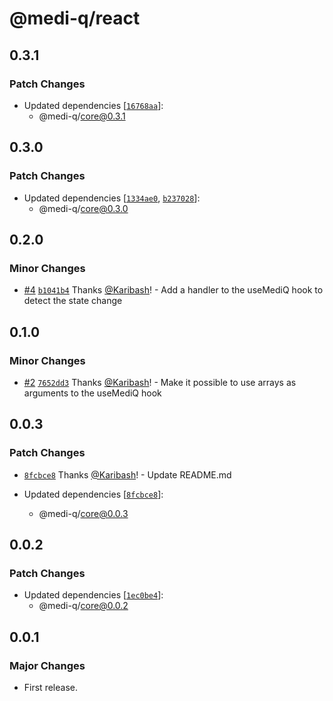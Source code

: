 # @medi-q/react

## 0.3.1

### Patch Changes

- Updated dependencies [[`16768aa`](https://github.com/Karibash/medi-q/commit/16768aa74289d8bf5ea199bca3826ba867f06649)]:
  - @medi-q/core@0.3.1

## 0.3.0

### Patch Changes

- Updated dependencies [[`1334ae0`](https://github.com/Karibash/medi-q/commit/1334ae08f4a68b06ce5a7f33ec0cc12a4426e504), [`b237028`](https://github.com/Karibash/medi-q/commit/b23702862c87a2762c95d41edf709ea607d7dc05)]:
  - @medi-q/core@0.3.0

## 0.2.0

### Minor Changes

- [#4](https://github.com/Karibash/medi-q/pull/4) [`b1041b4`](https://github.com/Karibash/medi-q/commit/b1041b49b2f5ff8ce0fbc6a34b3d86e38f1409ca) Thanks [@Karibash](https://github.com/Karibash)! - Add a handler to the useMediQ hook to detect the state change

## 0.1.0

### Minor Changes

- [#2](https://github.com/Karibash/medi-q/pull/2) [`7652dd3`](https://github.com/Karibash/medi-q/commit/7652dd3cfff18c653d8efa4ada7809633bd68e00) Thanks [@Karibash](https://github.com/Karibash)! - Make it possible to use arrays as arguments to the useMediQ hook

## 0.0.3

### Patch Changes

- [`8fcbce8`](https://github.com/Karibash/medi-q/commit/8fcbce84f79bdaa051c78fee6db657b92e4decc9) Thanks [@Karibash](https://github.com/Karibash)! - Update README.md

- Updated dependencies [[`8fcbce8`](https://github.com/Karibash/medi-q/commit/8fcbce84f79bdaa051c78fee6db657b92e4decc9)]:
  - @medi-q/core@0.0.3

## 0.0.2

### Patch Changes

- Updated dependencies [[`1ec0be4`](https://github.com/Karibash/medi-q/commit/1ec0be4c7c6aef361142c89582fd5554b2f5a511)]:
  - @medi-q/core@0.0.2

## 0.0.1

### Major Changes

- First release.
